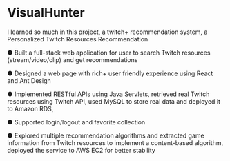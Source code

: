 # VisualHunter 
I learned so much in this project, a twitch+ recommendation system, a Personalized Twitch Resources Recommendation

● Built a full-stack web application for user to search Twitch resources (stream/video/clip) and get recommendations

● Designed a web page with rich+ user friendly experience using React and Ant Design

● Implemented RESTful APIs using Java Servlets, retrieved real Twitch resources using Twitch API, used MySQL to store real data and deployed it to Amazon RDS, 

● Supported login/logout and favorite collection

● Explored multiple recommendation algorithms and extracted game information from Twitch resources to implement a content-based algorithm, deployed the service to AWS EC2 for better stability
